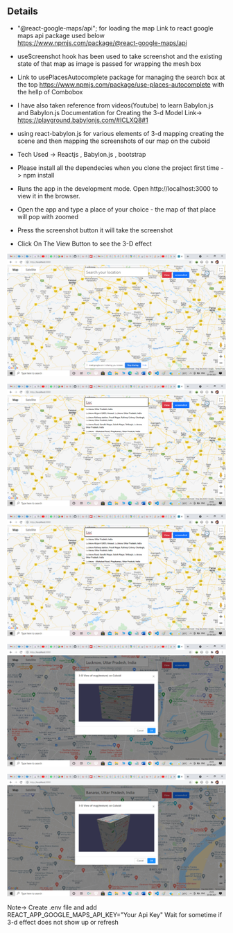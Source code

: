 ## Details



- "@react-google-maps/api"; for loading the map Link to react google maps api package used below  https://www.npmjs.com/package/@react-google-maps/api
- useScreenshot hook has been used to take screenshot and the existing state of that map as image is  passed for wrapping the mesh box  
- Link to usePlacesAutocomplete package for managing the search box at the top  https://www.npmjs.com/package/use-places-autocomplete with the hellp of Combobox
- I have also taken reference from videos(Youtube) to learn Babylon.js  and  Babylon.js Documentation for Creating the 3-d Model Link-> https://playground.babylonjs.com/#ICLXQ8#1

- using react-babylon.js for various elements of 3-d mapping creating the scene and then mapping the screenshots of our map on the cuboid
- Tech Used -> Reactjs , Babylon.js , bootstrap 
- Please install all the dependecies when you clone the project first time -> npm install
- Runs the app in the development mode. Open http://localhost:3000 to view it in the browser.
- Open the app and type a place of your choice - the map of that place will pop with zoomed
- Press the screenshot button it will take the screenshot 
- Click On The View Button to see the 3-D effect

 ![Main Page](/img/snaptrude1.png)
 
 ![Search Place](/img/snaptrude2.png)
 
 ![3-D Modal](/img/snaptrude2.png)
 
 ![Ok](/img/snaptrude4.png)
 
 ![Ok1](/img/snaptrude5.png)
 

 Note-> Create .env file and add REACT_APP_GOOGLE_MAPS_API_KEY="Your Api Key"
 Wait for sometime if 3-d effect does not show up or refresh